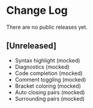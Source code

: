 # Change Log

There are no public releases yet.

## [Unreleased]

-   Syntax highlight (mocked)
-   Diagnostics (mocked)
-   Code completion (mocked)
-   Comment toggling (mocked)
-   Bracket coloring (mocked)
-   Auto closing pairs (mocked)
-   Surrounding pairs (mocked)
